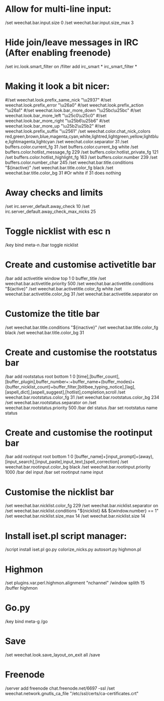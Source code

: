 # Allow for multi-line input:
/set weechat.bar.input.size 0
/set weechat.bar.input.size_max 3
# Hide join/leave messages in IRC (After enabling freenode)
/set irc.look.smart_filter on
/filter add irc_smart * irc_smart_filter *
# Making it look a bit nicer:
#/set weechat.look.prefix_same_nick "\u2937"
#/set weechat.look.prefix_error "\u26a0"
#/set weechat.look.prefix_action "\u26a1"
#/set weechat.look.bar_more_down "\u25bc\u25bc"
#/set weechat.look.bar_more_left "\u25c0\u25c0"
#/set weechat.look.bar_more_right "\u25b6\u25b6"
#/set weechat.look.bar_more_up "\u25b2\u25b2"
#/set weechat.look.prefix_suffix "\u2561"
/set weechat.color.chat_nick_colors red,green,brown,blue,magenta,cyan,white,lightred,lightgreen,yellow,lightblue,lightmagenta,lightcyan
/set weechat.color.separator 31
/set buffers.color.current_fg 31
/set buffers.color.current_bg white
/set buffers.color.hotlist_message_fg 229
/set buffers.color.hotlist_private_fg 121
/set buffers.color.hotlist_highlight_fg 163
/set buffers.color.number 239
/set buffers.color.number_char 245
/set weechat.bar.title.conditions "${inactive}"
/set weechat.bar.title.color_fg black
/set weechat.bar.title.color_bg 31         #Or white if 31 does nothing
# Away checks and limits
/set irc.server_default.away_check 10
/set irc.server_default.away_check_max_nicks 25
# Toggle nicklist with esc n
/key bind meta-n /bar toggle nicklist
# Create and customise activetitle bar
/bar add activetitle window top 1 0 buffer_title
/set weechat.bar.activetitle.priority 500
/set weechat.bar.activetitle.conditions "${active}"
/set weechat.bar.activetitle.color_fg white
/set weechat.bar.activetitle.color_bg 31
/set weechat.bar.activetitle.separator on
# Customize the title bar
/set weechat.bar.title.conditions "${inactive}"
/set weechat.bar.title.color_fg black
/set weechat.bar.title.color_bg 31
# Create and customise the rootstatus bar
/bar add rootstatus root bottom 1 0 [time],[buffer_count],[buffer_plugin],buffer_number+:+buffer_name+(buffer_modes)+{buffer_nicklist_count}+buffer_filter,[bitlbee_typing_notice],[lag],[aspell_dict],[aspell_suggest],[hotlist],completion,scroll
/set weechat.bar.rootstatus.color_fg 31
/set weechat.bar.rootstatus.color_bg 234
/set weechat.bar.rootstatus.separator on
/set weechat.bar.rootstatus.priority 500
/bar del status
/bar set rootstatus name status
# Create and customise the rootinput bar
/bar add rootinput root bottom 1 0 [buffer_name]+[input_prompt]+(away),[input_search],[input_paste],input_text,[spell_correction]
/set weechat.bar.rootinput.color_bg black
/set weechat.bar.rootinput.priority 1000
/bar del input
/bar set rootinput name input
# Customise the nicklist bar
/set weechat.bar.nicklist.color_fg 229
/set weechat.bar.nicklist.separator on
/set weechat.bar.nicklist.conditions "${nicklist} && ${window.number} == 1"
/set weechat.bar.nicklist.size_max 14
/set weechat.bar.nicklist.size 14
# Install iset.pl script manager:
/script install iset.pl go.py colorize_nicks.py autosort.py highmon.pl

# Highmon
/set plugins.var.perl.highmon.alignment "nchannel"
/window splith 15
/buffer highmon

# Go.py
/key bind meta-g /go

# Save
/set weechat.look.save_layout_on_exit all
/save

# Freenode
/server add freenode chat.freenode.net/6697 -ssl
/set weechat.network.gnutls_ca_file "/etc/ssl/certs/ca-certificates.crt"
